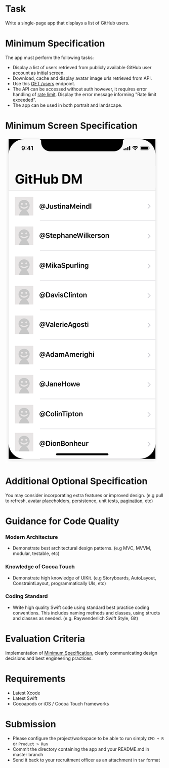 # Task

Write a single-page app that displays a list of GitHub users.

# Minimum Specification

The app must perform the following tasks:

* Display a list of users retrieved from publicly available GitHub user account as initial screen.
* Download, cache and display avatar image urls retrieved from API.
* Use this [GET /users](https://api.github.com/users) endpoint.
* The API can be accessed without auth however, it requires error handling of [rate limit](https://developer.github.com/v3/#rate-limiting). Display the error message informing "Rate limit exceeded".
* The app can be used in both portrait and landscape.

# Minimum Screen Specification
![](resources/example-screenshot.png)

# Additional Optional Specification
You may consider incorporating extra features or improved design. (e.g pull to refresh, avatar placeholders, persistence, unit tests, [pagination](https://docs.github.com/en/rest/reference/users#list-users), etc)

# Guidance for Code Quality 
### Modern Architecture
* Demonstrate best architectural design patterns. (e.g MVC, MVVM, modular, testable, etc)

### Knowledge of Cocoa Touch
* Demonstrate high knowledge of UIKit. (e.g Storyboards, AutoLayout, ConstraintLayout, programmatically UIs, etc)

### Coding Standard
* Write high quality Swift code using standard best practice coding conventions. This includes naming methods and classes, using structs and classes as needed. (e.g. Raywenderlich Swift Style, Git)

# Evaluation Criteria
Implementation of [Minimum Specification](#Minimum-Specification), clearly communicating design decisions and best engineering practices.

# Requirements
* Latest Xcode
* Latest Swift
* Cocoapods or iOS / Cocoa Touch frameworks

# Submission
* Please configure the project/workspace to be able to run simply `CMD + R` or `Product > Run`
* Commit the directory containing the app and your README.md in master branch
* Send it back to your recruitment officer as an attachment in `tar` format